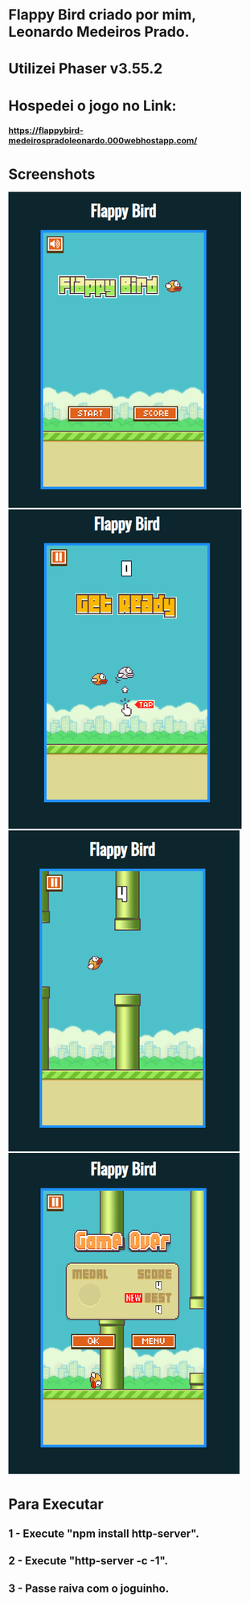 # Flappy Bird criado por mim, Leonardo Medeiros Prado.
# Utilizei Phaser v3.55.2
# Hospedei o jogo no Link: 
### https://flappybird-medeirospradoleonardo.000webhostapp.com/

# Screenshots
<img src="https://github.com/medeirospradoleonardo/Flappy-Bird-Phaser-3/blob/master/assets/Screenshot%201.png?raw=true" title="Menu do jogo">
<img src="https://github.com/medeirospradoleonardo/Flappy-Bird-Phaser-3/blob/master/assets/Screenshot%202.png?raw=true" title="Jogo para começar">
<img src="https://github.com/medeirospradoleonardo/Flappy-Bird-Phaser-3/blob/master/assets/Screenshot%203.png?raw=true" title="Jogo em andamento">
<img src="https://github.com/medeirospradoleonardo/Flappy-Bird-Phaser-3/blob/master/assets/Screenshot%204.png?raw=true" title="Game Over">

# Para Executar

## 1 - Execute "npm install http-server".
## 2 - Execute "http-server -c -1".
## 3 - Passe raiva com o joguinho.
